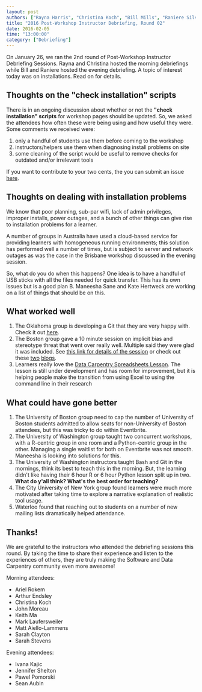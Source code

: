 ```yaml
---
layout: post
authors: ["Rayna Harris", "Christina Koch", "Bill Mills", "Raniere Silva"]
title: "2016 Post-Workshop Instructor Debriefing, Round 02"
date: 2016-02-05
time: "13:00:00"
category: ["Debriefing"]
---
```

<!-- start excerpt -->
On January 26, we ran the 2nd round of Post-Workshop Instructor Debriefing Sessions. Rayna and Christina hosted the morning debriefings while Bill and Raniere hosted the evening debriefing.  A topic of interest today was on installations. Read on for details. 
<!-- end excerpt -->

## Thoughts on the "check installation" scripts
There is in an ongoing discussion about whether or not the **"check installation" scripts** for workshop pages should be updated. So, we asked the attendees how often these were being using and how useful they were. Some comments we received were:

1. only a handful of students use them before coming to the workshop
2. instructors/helpers use them when diagnosing install problems on site
3. some cleaning of the script would be useful to remove checks for outdated and/or irrelevant tools

If you want to contribute to your two cents, the you can submit an issue [here](https://github.com/swcarpentry/windows-installer).

## Thoughts on dealing with installation problems
We know that poor planning, sub-par wifi, lack of admin privileges, improper installs, power outages, and a bunch of other things can give rise to installation problems for a learner. 

A number of groups in Australia have used a cloud-based service for providing learners with homogeneous running environments; this solution has performed well a number of times, but is subject to server and network outages as was the case in the Brisbane workshop discussed in the evening session.

So, what do you do when this happens? One idea is to have a handful of USB sticks with all the files needed for quick transfer. This has its own issues but is a good plan B. Maneesha Sane and Kate Hertweck are working on a list of things that should be on this. 

## What worked well
1. The Oklahoma group is developing a Git that they are very happy with. Check it out [here](http://github.com/oulib-swc).
2. The Boston group gave a 10 minute session on implicit bias and stereotype threat that went over really well. Multiple said they were glad it was included. See [this link for details of the session](http://pad.software-carpentry.org/swc-debriefing-morning/timeslider#19007) or check out these [two](http://womeninastronomy.blogspot.com/2014/05/why-we-resist-unconscious-bias.html) [blogs](https://dynamicecology.wordpress.com/2014/04/28/stereotype-threat-a-summary-of-the-problem/). 
3. Learners really love the [Data Carpentry Spreadsheets Lesson](http://www.datacarpentry.org/spreadsheet-ecology-lesson/). The lesson is still under development and has room for improvement, but it is helping people make the transition from using Excel to using the command line in their research

## What could have gone better
1. The University of Boston group need to cap the number of University of Boston students admitted to allow seats for non-University of Boston attendees, but this was tricky to do within Eventbrite. 
2. The University of Washington group taught two concurrent workshops, with a R-centric group in one room and a Python-centric group in the other. Managing a single waitlist for both on Eventbrite was not smooth. Maneesha is looking into solutions for this.
3. The University of Washington instructors taught Bash and Git in the mornings, think its best to teach this in the morning. But, the learning didn't like having their 6 hour R or 6 hour Python lesson split up in two. **What do y'all think? What's the best order for teaching?**
4. The City University of New York group found learners were much more motivated after taking time to explore a narrative explanation of realistic tool usage.
5. Waterloo found that reaching out to students on a number of new mailing lists dramatically helped attendance.

## Thanks!
We are grateful to the instructors who attended the debriefing sessions this round. By taking the time to share their experience and listen to the experiences of others, they are truly making the Software and Data Carpentry community even more awesome!

Morning attendees:

- Ariel Rokem
- Arthur Endsley
- Christina Koch
- John Moreau
- Keith Ma
- Mark Laufersweiler
- Matt Aiello-Lammens
- Sarah Clayton
- Sarah Stevens

Evening attendees:

- Ivana Kajic
- Jennifer Shelton
- Pawel Pomorski
- Sean Aubin
